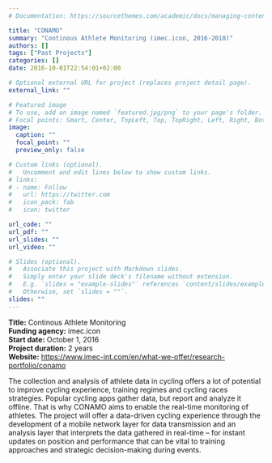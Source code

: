 ```yaml
---
# Documentation: https://sourcethemes.com/academic/docs/managing-content/

title: "CONAMO"
summary: "Continous Athlete Monitoring (imec.icon, 2016-2018)"
authors: []
tags: ["Past Projects"]
categories: []
date: 2016-10-01T22:54:01+02:00

# Optional external URL for project (replaces project detail page).
external_link: ""

# Featured image
# To use, add an image named `featured.jpg/png` to your page's folder.
# Focal points: Smart, Center, TopLeft, Top, TopRight, Left, Right, BottomLeft, Bottom, BottomRight.
image:
  caption: ""
  focal_point: ""
  preview_only: false

# Custom links (optional).
#   Uncomment and edit lines below to show custom links.
# links:
# - name: Follow
#   url: https://twitter.com
#   icon_pack: fab
#   icon: twitter

url_code: ""
url_pdf: ""
url_slides: ""
url_video: ""

# Slides (optional).
#   Associate this project with Markdown slides.
#   Simply enter your slide deck's filename without extension.
#   E.g. `slides = "example-slides"` references `content/slides/example-slides.md`.
#   Otherwise, set `slides = ""`.
slides: ""
---
```

**Title:** Continous Athlete Monitoring\
**Funding agency:** imec.icon\
**Start date:** October 1, 2016\
**Project duration:** 2 years\
**Website:** <https://www.imec-int.com/en/what-we-offer/research-portfolio/conamo>

The collection and analysis of athlete data in cycling offers a lot of potential to improve cycling experience, training regimes and cycling races strategies. Popular cycling apps gather data, but report and analyze it offline. That is why CONAMO aims to enable the real-time monitoring of athletes. The project will offer a data-driven cycling experience through the development of a mobile network layer for data transmission and an analysis layer that interprets the data gathered in real-time – for instant updates on position and performance that can be vital to training approaches and strategic decision-making during events.